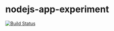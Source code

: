nodejs-app-experiment
=====================
[![Build Status](https://travis-ci.org/loki2302/nodejs-app-experiment.svg?branch=master)](https://travis-ci.org/loki2302/nodejs-app-experiment)